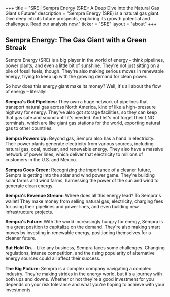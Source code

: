 +++
title = "SRE |  Sempra Energy (SRE): A Deep Dive into the Natural Gas Giant's Future"
description = "Sempra Energy (SRE) is a natural gas giant. Dive deep into its future prospects, exploring its growth potential and challenges. Read our analysis now."
ticker = "SRE"
layout = "about"
+++

        


## Sempra Energy: The Gas Giant with a Green Streak

Sempra Energy (SRE) is a big player in the world of energy – think pipelines, power plants, and even a little bit of sunshine. They're not just sitting on a pile of fossil fuels, though. They're also making serious moves in renewable energy, trying to keep up with the growing demand for clean power. 

So how does this energy giant make its money? Well, it's all about the flow of energy – literally! 

**Sempra's Got Pipelines:** They own a huge network of pipelines that transport natural gas across North America, kind of like a high-pressure highway for energy. They've also got storage facilities, so they can keep that gas safe and sound until it's needed. And let's not forget their LNG terminals, which are like giant gas stations for the world, exporting natural gas to other countries. 

**Sempra Powers Up:** Beyond gas, Sempra also has a hand in electricity. Their power plants generate electricity from various sources, including natural gas, coal, nuclear, and renewable energy. They also have a massive network of power lines, which deliver that electricity to millions of customers in the U.S. and Mexico. 

**Sempra Goes Green:** Recognizing the importance of a cleaner future, Sempra is getting into the solar and wind power game. They're building solar farms and wind farms, harnessing the power of the sun and wind to generate clean energy.  

**Sempra's Revenue Stream:** Where does all this energy lead? To Sempra's wallet! They make money from selling natural gas, electricity, charging fees for using their pipelines and power lines, and even building new infrastructure projects. 

**Sempra's Future:**  With the world increasingly hungry for energy, Sempra is in a great position to capitalize on the demand. They're also making smart moves by investing in renewable energy, positioning themselves for a cleaner future. 

**But Hold On…**  Like any business, Sempra faces some challenges.  Changing regulations, intense competition, and the rising popularity of alternative energy sources could all affect their success.

**The Big Picture:** Sempra is a complex company navigating a complex industry. They're making strides in the energy world, but it's a journey with both ups and downs. Whether or not they're a good investment for you depends on your risk tolerance and what you're hoping to achieve with your investments. 

        